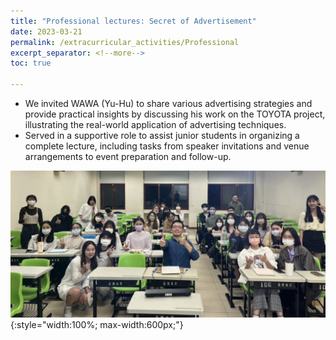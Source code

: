 ```yaml
---
title: "Professional lectures: Secret of Advertisement"
date: 2023-03-21
permalink: /extracurricular_activities/Professional
excerpt_separator: <!--more-->
toc: true

---
```




<!-- ---
title: "A Bridge-based Compression Algorithm for Topological Quantum Circuits [DAC 2021] [TCAD 2022]"
collection: Quantum-related
type: "Quantum-related"
permalink: /projects/bridge
venue: "Electronic Design Automation Lab (Prof. Yao-Wen Chang)"
date: 2019-11-01
location: "National Taiwan University, Taiwan"
--- -->

* We invited WAWA (Yu-Hu) to share various advertising strategies and provide practical insights by discussing his work on the TOYOTA project, illustrating the real-world application of advertising techniques.
* Served in a supportive role to assist junior students in organizing a complete lecture, including tasks from speaker invitations and venue arrangements to event preparation and follow-up.



<!--more-->
![Picture](/images/164637.png){:style="width:100%; max-width:600px;"}

<!-- [More information here]() -->




